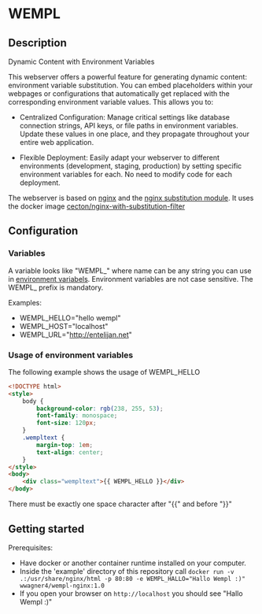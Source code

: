 # WEMPL

## Description
Dynamic Content with Environment Variables

This webserver offers a powerful feature for generating dynamic content: environment variable substitution. You can embed placeholders within your webpages or configurations that automatically get replaced with the corresponding environment variable values. This allows you to:

* Centralized Configuration: Manage critical settings like database connection strings, API keys, or file paths in environment variables. Update these values in one place, and they propagate throughout your entire web application.

* Flexible Deployment: Easily adapt your webserver to different environments (development, staging, production) by setting specific environment variables for each. No need to modify code for each deployment.

The webserver is based on [nginx](https://www.nginx.com/) and the [nginx  substitution module](https://www.nginx.com/resources/wiki/modules/substitutions/). It uses the 
docker image [cecton/nginx-with-substitution-filter](https://github.com/cecton/nginx-with-substitution-filter)

## Configuration

### Variables
A variable looks like "WEMPL_<NAME>" where name can be any string
you can use in [environment variabels](https://en.wikipedia.org/wiki/Environment_variable). Environment variables are not case sensitive. The WEMPL_
prefix is mandatory.

Examples:
* WEMPL_HELLO="hello wempl"
* WEMPL_HOST="localhost"
* WEMPL_URL="http://entelijan.net"

### Usage of environment variables

The following example shows the usage of WEMPL_HELLO
```html
<!DOCTYPE html>
<style>
    body {
        background-color: rgb(238, 255, 53);
        font-family: monospace;
        font-size: 120px;
    }
    .wempltext {
        margin-top: 1em;
        text-align: center;
    }
</style>
<body>
    <div class="wempltext">{{ WEMPL_HELLO }}</div>
</body>
```
There must be exactly one space character after "\{\{" and before "\}\}"

## Getting started

Prerequisites: 
* Have docker or another container runtime installed on your computer.
* Inside the 'example' directory of this repository call
```docker run -v .:/usr/share/nginx/html -p 80:80 -e WEMPL_HALLO="Hallo Wempl :)" wwagner4/wempl-nginx:1.0```
* If you open your browser on ```http://localhost``` you should see "Hallo Wempl :)" 